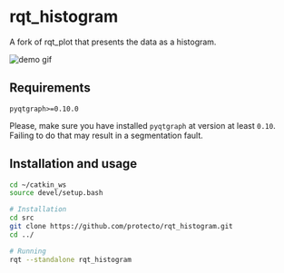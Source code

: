 # rqt_histogram
A fork of rqt_plot that presents the data as a histogram.

![demo gif](https://raw.githubusercontent.com/protecto/rqt_histogram/master/docs/demo.gif)

## Requirements
```text
pyqtgraph>=0.10.0
```

Please, make sure you have installed `pyqtgraph` at version at least `0.10`. Failing to do that may result in a segmentation fault.

## Installation and usage
```bash
cd ~/catkin_ws
source devel/setup.bash

# Installation
cd src
git clone https://github.com/protecto/rqt_histogram.git
cd ../

# Running
rqt --standalone rqt_histogram
```
